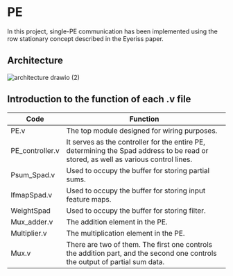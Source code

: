 # PE
In this project, single-PE communication has been implemented using the row stationary concept described in the Eyeriss paper.
## Architecture
![architecture drawio (2)](https://user-images.githubusercontent.com/69788052/235361569-a632de7b-059a-4b93-85fa-4828e51c13c0.png)
## Introduction to the function of each .v file
|  **Code**         | **Function**  |
|  ---------------  | ---  |
|  PE.v             | The top module designed for wiring purposes.  |
|  PE_controller.v  | It serves as the controller for the entire PE, determining the Spad address to be read or stored, as well as various control lines. |
|  Psum_Spad.v      | Used to occupy the buffer for storing partial sums. |
|  IfmapSpad.v      | Used to occupy the buffer for storing input feature maps. |
|  WeightSpad       | Used to occupy the buffer for storing filter. |
|  Mux_adder.v      | The addition element in the PE. |
|  Multiplier.v     | The multiplication element in the PE. |
|  Mux.v            | There are two of them. The first one controls the addition part, and the second one controls the output of partial sum data. |
